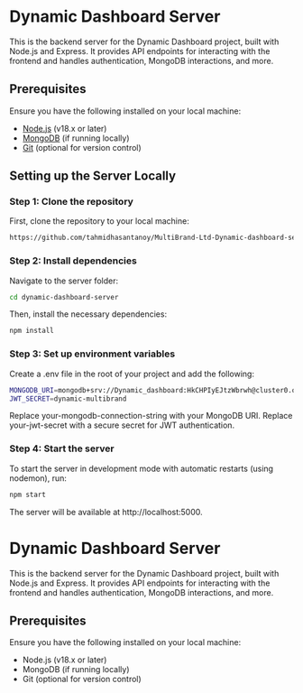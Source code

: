 # Dynamic Dashboard Server

This is the backend server for the Dynamic Dashboard project, built with Node.js and Express. It provides API endpoints for interacting with the frontend and handles authentication, MongoDB interactions, and more.

## Prerequisites

Ensure you have the following installed on your local machine:

- [Node.js](https://nodejs.org/) (v18.x or later)
- [MongoDB](https://www.mongodb.com/try/download/community) (if running locally)
- [Git](https://git-scm.com/) (optional for version control)

## Setting up the Server Locally

### Step 1: Clone the repository

First, clone the repository to your local machine:

```bash
https://github.com/tahmidhasantanoy/MultiBrand-Ltd-Dynamic-dashboard-server
```

### Step 2: Install dependencies

Navigate to the server folder:

```bash
cd dynamic-dashboard-server
```

Then, install the necessary dependencies:

```bash
npm install
```

### Step 3: Set up environment variables

Create a .env file in the root of your project and add the following:

```bash
MONGODB_URI=mongodb+srv://Dynamic_dashboard:HkCHPIyEJtzWbrwh@cluster0.oc9fgut.mongodb.net/?retryWrites=true&w=majority&appName=Cluster0
JWT_SECRET=dynamic-multibrand
```

Replace your-mongodb-connection-string with your MongoDB URI.
Replace your-jwt-secret with a secure secret for JWT authentication.

### Step 4: Start the server

To start the server in development mode with automatic restarts (using nodemon), run:

```bash
npm start
```

The server will be available at http://localhost:5000.

# Dynamic Dashboard Server

This is the backend server for the Dynamic Dashboard project, built with Node.js and Express. It provides API endpoints for interacting with the frontend and handles authentication, MongoDB interactions, and more.

## Prerequisites

Ensure you have the following installed on your local machine:

- Node.js (v18.x or later)
- MongoDB (if running locally)
- Git (optional for version control)
